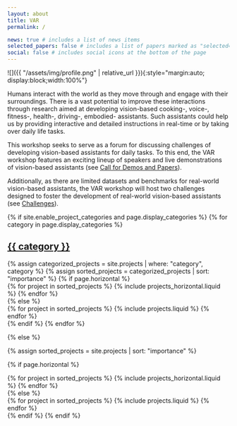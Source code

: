```yaml
---
layout: about
title: VAR
permalink: /

news: true # includes a list of news items
selected_papers: false # includes a list of papers marked as "selected={true}"
social: false # includes social icons at the bottom of the page
---
```

![]({{ "/assets/img/profile.png" | relative_url }}){:style="margin:auto; display:block;width:100%"}

Humans interact with the world as they move through and engage with their surroundings. There is a vast potential to improve these interactions through research aimed at developing vision-based cooking-, voice-, fitness-, health-, driving-, embodied- assistants. Such assistants could help us by providing interactive and detailed instructions in real-time or by taking over daily life tasks. 

This workshop seeks to serve as a forum for discussing challenges of developing vision-based assistants for daily tasks. To this end, the VAR workshop features an exciting lineup of speakers and live demonstrations of vision-based assistants (see [Call for Demos and Papers](/al-folio/DemosandPapers/)).

Additionally, as there are limited datasets and benchmarks for real-world vision-based assistants, the VAR workshop will host two challenges designed to foster the development of real-world vision-based assistants (see [Challenges](/al-folio/Challenges/)).


<div class="projects">
{% if site.enable_project_categories and page.display_categories %}
  <!-- Display categorized projects -->
  {% for category in page.display_categories %}
  <a id="{{ category }}" href=".#{{ category }}">
    <h2 class="category">{{ category }}</h2>
  </a>
  {% assign categorized_projects = site.projects | where: "category", category %}
  {% assign sorted_projects = categorized_projects | sort: "importance" %}
  <!-- Generate cards for each project -->
  {% if page.horizontal %}
  <div class="container">
    <div class="row row-cols-1 row-cols-md-2">
    {% for project in sorted_projects %}
      {% include projects_horizontal.liquid %}
    {% endfor %}
    </div>
  </div>
  {% else %}
  <div class="row row-cols-1 row-cols-md-3">
    {% for project in sorted_projects %}
      {% include projects.liquid %}
    {% endfor %}
  </div>
  {% endif %}
  {% endfor %}

{% else %}

<!-- Display projects without categories -->

{% assign sorted_projects = site.projects | sort: "importance" %}

  <!-- Generate cards for each project -->

{% if page.horizontal %}

  <div class="container">
    <div class="row row-cols-1 row-cols-md-2">
    {% for project in sorted_projects %}
      {% include projects_horizontal.liquid %}
    {% endfor %}
    </div>
  </div>
  {% else %}
  <div class="row row-cols-1 row-cols-md-3">
    {% for project in sorted_projects %}
      {% include projects.liquid %}
    {% endfor %}
  </div>
  {% endif %}
{% endif %}
</div>